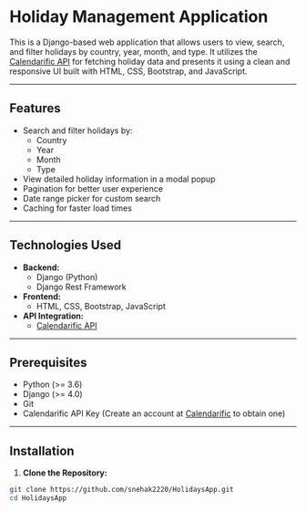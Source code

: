 # Holiday Management Application

This is a Django-based web application that allows users to view, search, and filter holidays by country, year, month, and type. It utilizes the [Calendarific API](https://calendarific.com/) for fetching holiday data and presents it using a clean and responsive UI built with HTML, CSS, Bootstrap, and JavaScript.

---

## Features
- Search and filter holidays by:
  - Country
  - Year
  - Month
  - Type
- View detailed holiday information in a modal popup
- Pagination for better user experience
- Date range picker for custom search
- Caching for faster load times

---

## Technologies Used
- **Backend:**
  - Django (Python)
  - Django Rest Framework
- **Frontend:**
  - HTML, CSS, Bootstrap, JavaScript
- **API Integration:**
  - [Calendarific API](https://calendarific.com/)

---

## Prerequisites
- Python (>= 3.6)
- Django (>= 4.0)
- Git
- Calendarific API Key (Create an account at [Calendarific](https://calendarific.com/) to obtain one)

---

## Installation

1. **Clone the Repository:**
```sh
git clone https://github.com/snehak2220/HolidaysApp.git
cd HolidaysApp
